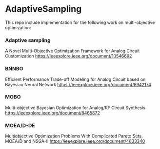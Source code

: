 
# AdaptiveSampling

This repo include implementation for the following work on multi-objective optimization:

### Adaptive sampling  
A Novel Multi-Objective Optimization Framework for Analog Circuit Customization
https://ieeexplore.ieee.org/document/10546692

### BNNBO  
Efficient Performance Trade-off Modeling for Analog Circuit based on Bayesian Neural Network
https://ieeexplore.ieee.org/document/8942174

### MOBO  
Multi-objective Bayesian Optimization for Analog/RF Circuit Synthesis  
https://ieeexplore.ieee.org/document/8465872

### MOEA/D-DE  
Multiobjective Optimization Problems With Complicated Pareto Sets, MOEA/D and NSGA-II
https://ieeexplore.ieee.org/document/4633340

